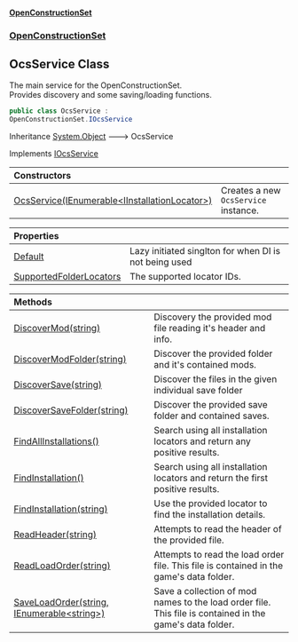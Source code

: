#### [OpenConstructionSet](index 'index')
### [OpenConstructionSet](index#OpenConstructionSet 'OpenConstructionSet')
## OcsService Class
The main service for the OpenConstructionSet.  
Provides discovery and some saving/loading functions.  
```csharp
public class OcsService :
OpenConstructionSet.IOcsService
```

Inheritance [System.Object](https://docs.microsoft.com/en-us/dotnet/api/System.Object 'System.Object') &#129106; OcsService  

Implements [IOcsService](pMeR1KBG0zWkoR01rh3e5A 'OpenConstructionSet.IOcsService')  

| Constructors | |
| :--- | :--- |
| [OcsService(IEnumerable&lt;IInstallationLocator&gt;)](gMH_ap7byrAI445lsC3tEw 'OpenConstructionSet.OcsService.OcsService(System.Collections.Generic.IEnumerable&lt;OpenConstructionSet.IO.Discovery.IInstallationLocator&gt;)') | Creates a new `OcsService` instance.<br/> |

| Properties | |
| :--- | :--- |
| [Default](WoJL0QxFavF7Hgl0aBIKiw 'OpenConstructionSet.OcsService.Default') | Lazy initiated singlton for when DI is not being used<br/> |
| [SupportedFolderLocators](CclrmW1bn9pvIUNlPrG7Jg 'OpenConstructionSet.OcsService.SupportedFolderLocators') | The supported locator IDs.<br/> |

| Methods | |
| :--- | :--- |
| [DiscoverMod(string)](cKIJkTHACfb08quShbdmNw 'OpenConstructionSet.OcsService.DiscoverMod(string)') | Discovery the provided mod file reading it's header and info.<br/> |
| [DiscoverModFolder(string)](gPgSH2l7xB0Gr11yUAt5dg 'OpenConstructionSet.OcsService.DiscoverModFolder(string)') | Discover the provided folder and it's contained mods.<br/> |
| [DiscoverSave(string)](QFkTzFWIqi7Mw5yzE2H_rA 'OpenConstructionSet.OcsService.DiscoverSave(string)') | Discover the files in the given individual save folder<br/> |
| [DiscoverSaveFolder(string)](FMCQFoCrz5LumProw8SaCQ 'OpenConstructionSet.OcsService.DiscoverSaveFolder(string)') | Discover the provided save folder and contained saves.<br/> |
| [FindAllInstallations()](M9FpGNR9PaCf0+RjQZEldA 'OpenConstructionSet.OcsService.FindAllInstallations()') | Search using all installation locators and return any positive results.<br/> |
| [FindInstallation()](uOYd8eXDlYbO3JINPVF2aw 'OpenConstructionSet.OcsService.FindInstallation()') | Search using all installation locators and return the first positive results.<br/> |
| [FindInstallation(string)](rL9qOVDK+W1lff+qogaU9Q 'OpenConstructionSet.OcsService.FindInstallation(string)') | Use the provided locator to find the installation details.<br/> |
| [ReadHeader(string)](GuW4GXX94dq0fB5Q4qiWtw 'OpenConstructionSet.OcsService.ReadHeader(string)') | Attempts to read the header of the provided file.<br/> |
| [ReadLoadOrder(string)](Idg_nOiWNH00b+4VRSqwTw 'OpenConstructionSet.OcsService.ReadLoadOrder(string)') | Attempts to read the load order file. This file is contained in the game's data folder.<br/> |
| [SaveLoadOrder(string, IEnumerable&lt;string&gt;)](lidI5cI8yQJij_Iqj3lmwQ 'OpenConstructionSet.OcsService.SaveLoadOrder(string, System.Collections.Generic.IEnumerable&lt;string&gt;)') | Save a collection of mod names to the load order file. This file is contained in the game's data folder.<br/> |
